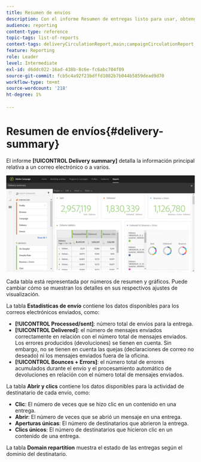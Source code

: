 ```yaml
---
title: Resumen de envíos
description: Con el informe Resumen de entregas listo para usar, obtenga información acerca de las estadísticas de entregas, como el número de envíos, devoluciones y aperturas.
audience: reporting
content-type: reference
topic-tags: list-of-reports
context-tags: deliveryCirculationReport,main;campaignCirculationReport,main;programCirculationReport,main
feature: Reporting
role: Leader
level: Intermediate
exl-id: d6ddc022-16ad-438b-8c6e-fc6abc704f09
source-git-commit: fcb5c4a92f23bdffd1082b7b044b5859dead9d70
workflow-type: tm+mt
source-wordcount: '218'
ht-degree: 1%

---
```


# Resumen de envíos{#delivery-summary}

El informe **[!UICONTROL Delivery summary]** detalla la información principal relativa a un correo electrónico o a varios.

![](assets/campaign_reports_1.png)

Cada tabla está representada por números de resumen y gráficos. Puede cambiar cómo se muestran los detalles en sus respectivos ajustes de visualización.

La tabla **Estadísticas de envío** contiene los datos disponibles para los correos electrónicos enviados, como:

* **[!UICONTROL Processed/sent]**: número total de envíos para la entrega.
* **[!UICONTROL Delivered]**: el número de mensajes enviados correctamente en relación con el número total de mensajes enviados. Los errores producidos (devoluciones) se tienen en cuenta. Sin embargo, no se tienen en cuenta las quejas (declaraciones de correo no deseado) ni los mensajes enviados fuera de la oficina.
* **[!UICONTROL Bounces + Errors]**: el número total de errores acumulados durante el envío y el procesamiento automático de devoluciones en relación con el número total de mensajes enviados.

La tabla **Abrir y clics** contiene los datos disponibles para la actividad de destinatario de cada envío, como:

* **Clic**: El número de veces que se hizo clic en un contenido en una entrega.
* **Abrir**: El número de veces que se abrió un mensaje en una entrega.
* **Aperturas únicas**: El número de destinatarios que abrieron la entrega.
* **Clics únicos**: El número de destinatarios que hicieron clic en un contenido de una entrega.

La tabla **Domain repartition** muestra el estado de las entregas según el dominio del destinatario.
